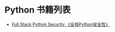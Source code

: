 # Python 书籍列表

- [Full Stack Python Security 《全栈Python安全性》](/python/full_stack_python_security.html)
